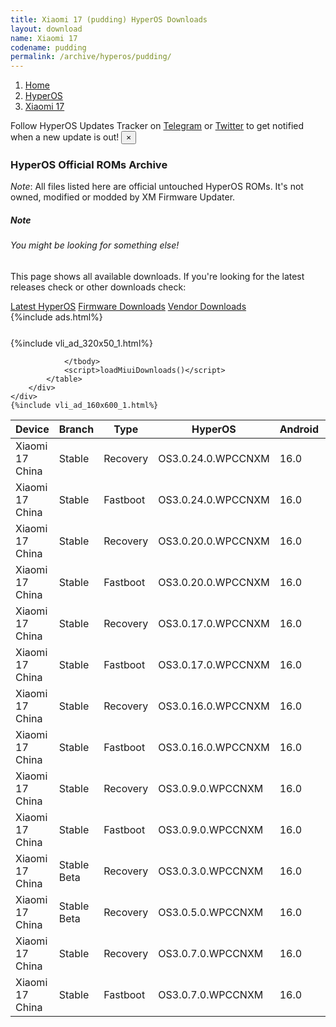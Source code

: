 ```yaml
---
title: Xiaomi 17 (pudding) HyperOS Downloads
layout: download
name: Xiaomi 17
codename: pudding
permalink: /archive/hyperos/pudding/
---
```

<nav aria-label="breadcrumb">
    <ol class="breadcrumb">
        <li class="breadcrumb-item"><a href="/">Home</a></li>
        <li class="breadcrumb-item"><a href="/hyperos/">HyperOS</a></li>
        <li class="breadcrumb-item active" aria-current="page"><a href="/hyperos/pudding/">Xiaomi 17</a></li>
    </ol>
</nav>
<div class="alert alert-primary alert-dismissible fade show" role="alert">
    Follow HyperOS Updates Tracker on <a href="https://t.me/MIUIUpdatesTracker" class="alert-link">Telegram</a>
     or <a href="https://twitter.com/MiFwUpdater" class="alert-link">Twitter</a> to get notified when a new update is out!
    <button type="button" class="close" data-dismiss="alert" aria-label="Close">
        <span aria-hidden="true">&times;</span>
    </button>
</div>

### HyperOS Official ROMs Archive
*Note*: All files listed here are official untouched HyperOS ROMs. It's not owned, modified or modded by XM Firmware Updater.
<div class="card">
  <div class="card-body">
    <h5 class="card-title">Note</h5>
    <h6 class="card-subtitle mb-2 text-muted">You might be looking for something else!</h6>
    <p class="card-text">This page shows all available downloads.
     If you're looking for the latest releases check or other downloads check:</p>
    <a href="/hyperos/pudding/" class="card-link">Latest HyperOS</a>
    <a href="/firmware/pudding/" class="card-link">Firmware Downloads</a>
    <a href="/vendor/pudding/" class="card-link">Vendor Downloads</a>
  </div>
</div>
{%include ads.html%}
<div class="row justify-content-center">
    <div class="col-10">
        <div class="table-responsive-md" style="margin-top: 25px;">
            {%include vli_ad_320x50_1.html%}
            <table id="miui" class="display dt-responsive nowrap compact table table-striped table-hover table-sm">
                <thead class="thead-dark">
                    <tr>
                        <th data-ref="device">Device</th>
                        <th data-ref="branch">Branch</th>
                        <th data-ref="type">Type</th>
                        <th data-ref="miui">HyperOS</th>
                        <th data-ref="android">Android</th>
                        <th data-ref="size">Size</th>
                        <th data-ref="size">Date</th>
                        <th data-ref="link">Link</th>
                    </tr>
                </thead>
                <tbody>
                <tr><td>Xiaomi 17 China</td><td>Stable</td><td>Recovery</td><td>OS3.0.24.0.WPCCNXM</td><td>16.0</td><td>7.6 GB</td><td>2025-10-20</td><td><a href="/hyperos/pudding/stable/OS3.0.24.0.WPCCNXM/">Download</a></td></tr>
<tr><td>Xiaomi 17 China</td><td>Stable</td><td>Fastboot</td><td>OS3.0.24.0.WPCCNXM</td><td>16.0</td><td>11.1 GB</td><td>2025-10-18</td><td><a href="/hyperos/pudding/stable/OS3.0.24.0.WPCCNXM/">Download</a></td></tr>
<tr><td>Xiaomi 17 China</td><td>Stable</td><td>Recovery</td><td>OS3.0.20.0.WPCCNXM</td><td>16.0</td><td>7.6 GB</td><td>2025-10-11</td><td><a href="/hyperos/pudding/stable/OS3.0.20.0.WPCCNXM/">Download</a></td></tr>
<tr><td>Xiaomi 17 China</td><td>Stable</td><td>Fastboot</td><td>OS3.0.20.0.WPCCNXM</td><td>16.0</td><td>11.1 GB</td><td>2025-10-10</td><td><a href="/hyperos/pudding/stable/OS3.0.20.0.WPCCNXM/">Download</a></td></tr>
<tr><td>Xiaomi 17 China</td><td>Stable</td><td>Recovery</td><td>OS3.0.17.0.WPCCNXM</td><td>16.0</td><td>7.6 GB</td><td>2025-10-06</td><td><a href="/hyperos/pudding/stable/OS3.0.17.0.WPCCNXM/">Download</a></td></tr>
<tr><td>Xiaomi 17 China</td><td>Stable</td><td>Fastboot</td><td>OS3.0.17.0.WPCCNXM</td><td>16.0</td><td>11.1 GB</td><td>2025-10-02</td><td><a href="/hyperos/pudding/stable/OS3.0.17.0.WPCCNXM/">Download</a></td></tr>
<tr><td>Xiaomi 17 China</td><td>Stable</td><td>Recovery</td><td>OS3.0.16.0.WPCCNXM</td><td>16.0</td><td>7.6 GB</td><td>2025-10-02</td><td><a href="/hyperos/pudding/stable/OS3.0.16.0.WPCCNXM/">Download</a></td></tr>
<tr><td>Xiaomi 17 China</td><td>Stable</td><td>Fastboot</td><td>OS3.0.16.0.WPCCNXM</td><td>16.0</td><td>11.1 GB</td><td>2025-10-01</td><td><a href="/hyperos/pudding/stable/OS3.0.16.0.WPCCNXM/">Download</a></td></tr>
<tr><td>Xiaomi 17 China</td><td>Stable</td><td>Recovery</td><td>OS3.0.9.0.WPCCNXM</td><td>16.0</td><td>7.6 GB</td><td>2025-09-26</td><td><a href="/hyperos/pudding/stable/OS3.0.9.0.WPCCNXM/">Download</a></td></tr>
<tr><td>Xiaomi 17 China</td><td>Stable</td><td>Fastboot</td><td>OS3.0.9.0.WPCCNXM</td><td>16.0</td><td>11.1 GB</td><td>2025-09-23</td><td><a href="/hyperos/pudding/stable/OS3.0.9.0.WPCCNXM/">Download</a></td></tr>
<tr><td>Xiaomi 17 China</td><td>Stable Beta</td><td>Recovery</td><td>OS3.0.3.0.WPCCNXM</td><td>16.0</td><td>7.5 GB</td><td>2025-09-26</td><td><a href="/hyperos/pudding/stable beta/OS3.0.3.0.WPCCNXM/">Download</a></td></tr>
<tr><td>Xiaomi 17 China</td><td>Stable Beta</td><td>Recovery</td><td>OS3.0.5.0.WPCCNXM</td><td>16.0</td><td>7.5 GB</td><td>2025-09-26</td><td><a href="/hyperos/pudding/stable beta/OS3.0.5.0.WPCCNXM/">Download</a></td></tr>
<tr><td>Xiaomi 17 China</td><td>Stable</td><td>Recovery</td><td>OS3.0.7.0.WPCCNXM</td><td>16.0</td><td>7.5 GB</td><td>2025-09-26</td><td><a href="/hyperos/pudding/stable/OS3.0.7.0.WPCCNXM/">Download</a></td></tr>
<tr><td>Xiaomi 17 China</td><td>Stable</td><td>Fastboot</td><td>OS3.0.7.0.WPCCNXM</td><td>16.0</td><td>10.9 GB</td><td>2025-09-18</td><td><a href="/hyperos/pudding/stable/OS3.0.7.0.WPCCNXM/">Download</a></td></tr>

                </tbody>
                <script>loadMiuiDownloads()</script>
            </table>
        </div>
    </div>
    {%include vli_ad_160x600_1.html%}
</div>
